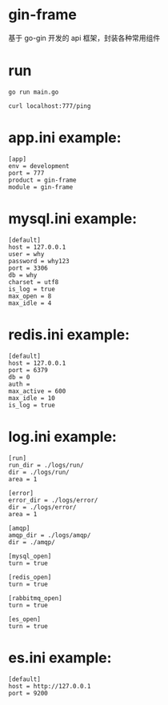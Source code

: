 # gin-frame

基于 go-gin 开发的 api 框架，封装各种常用组件

# run
```
go run main.go

curl localhost:777/ping
```

# app.ini example:
```
[app]
env = development
port = 777
product = gin-frame
module = gin-frame
```

# mysql.ini example:
```
[default]
host = 127.0.0.1
user = why
password = why123
port = 3306
db = why
charset = utf8
is_log = true
max_open = 8
max_idle = 4
```

# redis.ini example:

```
[default]
host = 127.0.0.1
port = 6379
db = 0
auth =
max_active = 600
max_idle = 10
is_log = true
```

# log.ini example:

```
[run]
run_dir = ./logs/run/
dir = ./logs/run/
area = 1

[error]
error_dir = ./logs/error/
dir = ./logs/error/
area = 1

[amqp]
amqp_dir = ./logs/amqp/
dir = ./amqp/

[mysql_open]
turn = true

[redis_open]
turn = true

[rabbitmq_open]
turn = true

[es_open]
turn = true
```

# es.ini example:

```
[default]
host = http://127.0.0.1
port = 9200
```
